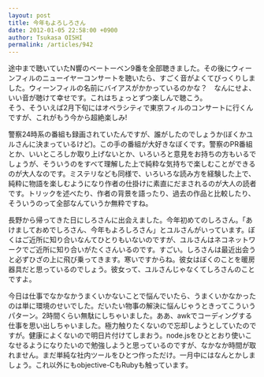 ```yaml
---
layout: post
title: 今年もよろしろさん
date: 2012-01-05 22:58:00 +0900
author: Tsukasa OISHI
permalink: /articles/942
---
```



途中まで聴いていたN響のベートーベン9番を全部聴きました。その後にウィーンフィルのニューイヤーコンサートを聴いたら、すごく音がよくてびっくりしました。ウィーンフィルの名前にバイアスがかかっているのかな？　なんにせよ、いい音が聴けて幸せです。これはちょっとずつ楽しんで聴こう。  
そう、そういえば2月下旬にはオペラシティで東京フィルのコンサートに行くんですが、これがもう今から超絶楽しみ!  

警察24時系の番組も録画されていたんですが、誰がしたのでしょうか(ぼくかユルさんに決まっているけど)。この手の番組が大好きなぼくです。警察のPR番組とか、いいところしか取り上げないとか、いろいろと意見をお持ちの方もいるでしょうが、そういうのをすべて理解した上で純粋な気持ちで楽しむことができるのが大人なのです。ミステリなども同様で、いろいろな読み方を経験した上で、純粋に物語を楽しむようになり作者の仕掛けに素直にだまされるのが大人の読者です。トリックを述べたり、作者の背景を語ったり、過去の作品と比較したり、そういうのって全部なんていうか無粋ですね。  

長野から帰ってきた日にしろさんに出会えました。今年初めてのしろさん。「あけましておめでしろさん、今年もよろしろさん」とユルさんがいっています。ぼくはご近所に知り合いなんてひとりもいないのですが、ユルさんはネコネットワークでご近所に知り合いがたくさんいるのです。すごい。しろさんは最近出会うと必ずひざの上に飛び乗ってきます。寒いですからね。彼女はぼくのことを暖房器具だと思っているのでしょう。彼女って、ユルさんじゃなくてしろさんのことですよ。  

今日は仕事でなかなかうまくいかないことで悩んでいたら、うまくいかなかったのは単に環境のせいでした。だいたい物事の解決に悩んじゃうときってこういうパターン。2時間くらい無駄にしちゃいました。ああ、awkでコーディングする仕事を思い出しちゃいました。極力触りたくないので忘却しようとしていたのですが。健康によくないので明日片付けてしまおう。node.jsをひととおり使いこなせるようになりたいので勉強しようと思っているのですが、なかなか時間が取れません。まだ単純な社内ツールをひとつ作っただけ。一月中にはなんとかしましょう。これ以外にもobjective-CもRubyも触っています。  

